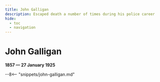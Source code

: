 ```yaml
---
title: John Galligan
description: Escaped death a number of times during his police career
hide:
  - toc
  - navigation 
---
```


# John Galligan

**1857 — 27 January 1925**

--8<-- "snippets/john-galligan.md"
